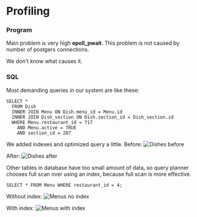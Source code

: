 # Profiling

### Program

Main problem is very high **epoll_pwait**. This problem is not caused by number of postgers connections. 

We don't know what causes it.

### SQL

Most demanding queries in our system are like these:
```
SELECT *
  FROM Dish
  INNER JOIN Menu ON Dish.menu_id = Menu.id
  INNER JOIN Dish_section ON Dish.section_id = Dish_section.id
  WHERE Menu.restaurant_id = 717
    AND Menu.active = TRUE
    AND section_id = 287

```

We added indexes and optimized query a little.
Before:
![Dishes before](/explain/Dish_select_basic.png)

After:
![Dishes after](/explain/Dish_select_index.png)

Other tables in database have too small amount of data, so query planner chooses full scan over using an index, because full scan is more effective.

```
SELECT * FROM Menu WHERE restaurant_id = 4;
```

Without index:
![Menus no index](/explain/Select_menu_basic.png)

With index:
![Menus with index](/explain/Select_menu_index.png)